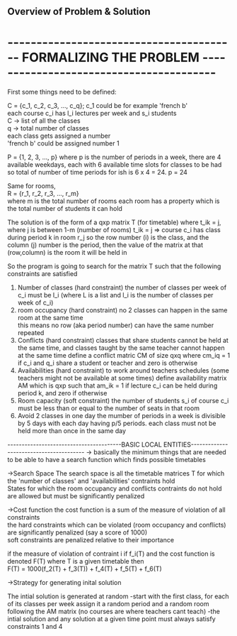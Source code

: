 ## Overview of Problem & Solution


# ---------------------------------------- FORMALIZING THE PROBLEM ----------------------------------------

First some things need to be defined:   
  
C = {c_1, c_2, c_3, ..., c_q}; c_1 could be for example 'french b'  
    each course c_i has l_i lectures per week and s_i students  
C -> list of all the classes  
q -> total number of classes    
    each class gets assigned a number  
    'french b' could be assigned number 1  


P = {1, 2, 3, ..., p}
where p is the number of periods in a week,
there are 4 available weekdays, each with 6 available time slots for classes to be had
so total of number of time periods for ish is 6 x 4 = 24. 
p = 24

Same for rooms,  
R = {r_1, r_2, r_3, ..., r_m}  
where m is the total number of rooms 
each room has a property which is the total number of students it can hold  

The solution is of the form of a qxp matrix T (for timetable) 
    where t_ik = j, where j is between 1-m (number of rooms) 
    t_ik = j => course c_i has class during period k in room r_j 
        so the row number (i) is the class, and the column (j) number is the period, then the value of the matrix at that (row,column) is the room it will be held in 
     
So the program is going to search for the matrix T such that the following constraints are satisfied 
  1. Number of classes (hard constraint) 
     the number of classes per week of c_i must be l_i (where L is a list and l_i is the number of classes per week of c_i) 
  2. room occupancy (hard constraint) 
     no 2 classes can happen in the same room at the same time  
     this means no row (aka period number) can have the same number repeated 
  3. Conflicts (hard constraint) 
     classes that share students cannot be held at the same time, and classes taught by the same teacher cannot happen at the same time
     define a conflict matric CM of size qxq where cm_iq = 1 if c_i and q_i share a student or teacher and zero is otherwise
  4. Availabilities (hard constraint)
        to work around teachers schedules (some teachers might not be available at some times)
        define availability matrix AM which is qxp such that am_ik = 1 if lecture c_i can be held during period k, and zero if otherwise
  5. Room capacity (soft constraint)
        the number of students s_i of course c_i must be less than or equal to the number of seats in that room
  6. Avoid 2 classes in one day
        the mumber of periods in a week is divisible by 5 days with each day having p/5 periods. 
        each class must not be held more than once in the same day


----------------------------------------BASIC LOCAL ENTITIES----------------------------------------
&rarr; basically the minimum things that are needed to be able to have a search function which finds possible timetables 

&rarr;Search Space
    The search space is all the timetable matrices T for which the 'number of classes' and 'availabilities' contraints hold \
    States for which the room occupancy and conflicts contraints do not hold are allowed but must be significantly penalized 

&rarr;Cost function
    the cost function is a sum of the measure of violation of all constraints \
    the hard constraints which can be violated (room occupancy and conflicts) are significantly penalized (say a score of 1000) \
    soft constraints are penalized relative to their importance

if the measure of violation of contraint i if f_i(T) and the cost function is denoted F(T) where T is a given timetable then \
    F(T) = 1000(f_2(T) + f_3(T)) + f_4(T) + f_5(T) + f_6(T)

&rarr;Strategy for generating inital solution

The intial solution is generated at random
    -start with the first class, for each of its classes per week assign it a random period and a random room following the AM matrix (no courses are where teachers cant teach)
    -the intial solution and any solution at a given time point must always satisfy constraints 1 and 4




